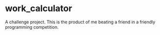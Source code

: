 # work_calculator
A challenge project. This is the product of me beating a friend in a friendly programming competition. 
